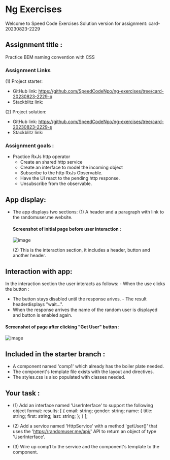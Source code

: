 # Ng Exercises

Welcome to Speed Code Exercises
Solution version for assignment: card-20230823-2229

## Assignment title :

Practice BEM naming convention with CSS

### Assignment Links

(1) Project starter:

- GitHub link: https://github.com/SpeedCodeNpo/ng-exercises/tree/card-20230823-2229-q
- Stackblitz link:

(2) Project solution:

- GitHub link: https://github.com/SpeedCodeNpo/ng-exercises/tree/card-20230823-2229-s
- Stackblitz link:

### Assignment goals :

- Practice RxJs http operator
  - Create an shared http service
  - Create an interface to model the incoming object
  - Subscribe to the http RxJs Observable.
  - Have the UI react to the pending http response.
  - Unsubscribe from the observable.

## App display:

- The app displays two sections:
  (1) A header and a paragraph with link to the randomuser.me website.

  #### Screenshot of initial page before user interaction :

  ![image](https://github.com/SpeedCodeNpo/ng-exercises/assets/132397719/8695af42-4a2d-412f-8e54-b3842446b72f)

  (2) This is the interaction section, it includes a header, button and another header.

## Interaction with app:

In the interaction section the user interacts as follows: - When the use clicks the button :

- The button stays disabled until the response arives. - The result headerdisplays "wait...".
- When the response arrives the name of the random user is displayed and button is enabled again.

#### Screenshot of page after clicking "Get User" button :

![image](https://github.com/SpeedCodeNpo/ng-exercises/assets/132397719/0af1b238-2681-484a-bf0a-47c7b82f644a)

## Included in the starter branch :

- A component named 'comp1' which already has the boiler plate needed.
- The component's template file exists with the layout and directives.
- The styles.css is also populated with classes needed.

## Your task :

- (1) Add an interface named 'UserInterface' to support the following object format:
  results: [
  {
  email: string;
  gender: string;
  name: {
  title: string;
  first: string;
  last: string;
  };
  }
  ];

- (2) Add a service named 'HttpService' with a method 'getUser()' that uses the 'https://randomuser.me/api/' API to return an object of type 'UserInterface'.

- (3) Wire up comp1 to the service and the component's template to the component.
